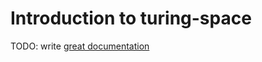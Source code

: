 # Introduction to turing-space

TODO: write [great documentation](http://jacobian.org/writing/what-to-write/)
